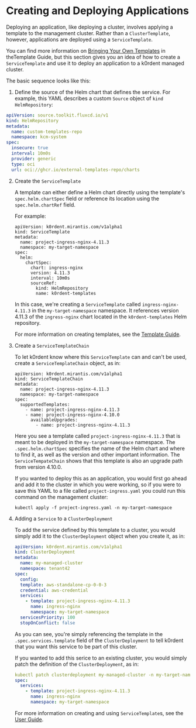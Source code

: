 # Creating and Deploying Applications

Deploying an application, like deploying a cluster, involves applying a template to the management cluster. Rather than a `ClusterTemplate`, however, applications are deployed using a `ServiceTemplate`.

You can find more information on [Bringing Your Own Templates](template-byo.md)
in theTemplate Guide, but this section gives you an idea of how to create a `ServiceTemplate`
and use it to deploy an application to a k0rdent managed cluster.

The basic sequence looks like this:

1. Define the source of the Helm chart that defines the service.  For example, this YAML describes a custom `Source` object of `kind` `HelmRepository`:

  ```yaml
  apiVersion: source.toolkit.fluxcd.io/v1
  kind: HelmRepository
  metadata:
    name: custom-templates-repo
    namespace: kcm-system
  spec:
    insecure: true
    interval: 10m0s
    provider: generic
    type: oci
    url: oci://ghcr.io/external-templates-repo/charts
  ```

2. Create the `ServiceTemplate`

    A template can either define a Helm chart directly using the template's `spec.helm.chartSpec` field or reference its location using the `spec.helm.chartRef` field.

    For example:

    ```shell
    apiVersion: k0rdent.mirantis.com/v1alpha1
    kind: ServiceTemplate
    metadata:
      name: project-ingress-nginx-4.11.3
      namespace: my-target-namespace
    spec:
      helm:
        chartSpec:
          chart: ingress-nginx
          version: 4.11.3
          interval: 10m0s
          sourceRef:
            kind: HelmRepository
            name: k0rdent-templates
    ```

    In this case, we're creating a `ServiceTemplate` called `ingress-nginx-4.11.3` in the
    `my-target-namespace` namespace.  It references version 4.11.3 of the `ingress-nginx` chart
    located in the `k0rdent-templates` Helm repository.

    For more information on creating templates, see the [Template Guide](template-intro.md).

3. Create a `ServiceTemplateChain`

    To let k0rdent know where this `ServiceTemplate` can and can't be used, create a `ServiceTemplateChain` object, as in:

    ```shell
    apiVersion: k0rdent.mirantis.com/v1alpha1
    kind: ServiceTemplateChain
    metadata:
      name: project-ingress-nginx-4.11.3
      namespace: my-target-namespace
    spec:
      supportedTemplates:
        - name: project-ingress-nginx-4.11.3
        - name: project-ingress-nginx-4.10.0
          availableUpgrades:
            - name: project-ingress-nginx-4.11.3
    ```

    Here you see a template called `project-ingress-nginx-4.11.3` that is meant to be deployed in the `my-target-namespace` namespace.
    The `.spec.helm.chartSpec` specifies the name of the Helm chart and where to find it, as well as the version and other 
    important information. The `ServiceTempateChain` shows that this template is also an upgrade path from version 4.10.0.

    If you wanted to deploy this as an application, you would first go ahead and add it to the cluster in which you were
    working, so if you were to save this YAML to a file called `project-ingress.yaml` you could run this command on the management cluster:

    ```shell
    kubectl apply -f project-ingress.yaml -n my-target-namespace
    ```
4. Adding a `Service` to a `ClusterDeployment`

    To add the service defined by this template to a cluster, you would simply add it to the `ClusterDeployment` object
    when you create it, as in:

    ```yaml
    apiVersion: k0rdent.mirantis.com/v1alpha1
    kind: ClusterDeployment
    metadata:
      name: my-managed-cluster
      namespace: tenant42
    spec:
      config:
      template: aws-standalone-cp-0-0-3
      credential: aws-credential
      services:
        - template: project-ingress-nginx-4.11.3
          name: ingress-nginx
          namespace: my-target-namespace
      servicesPriority: 100
      stopOnConflict: false
    ```
    As you can see, you're simply referencing the template in the `.spec.services.template` field of the `ClusterDeployment`
    to tell k0rdent that you want this service to be part of this cluster.

    If you wanted to add this serice to an existing cluster, you would simply patch the definition of the `ClusterDeployment`, as in:

    ```yaml
    kubectl patch clusterdeployment my-managed-cluster -n my-target-namespace --type='merge' -p '
    spec:
      services:
        - template: project-ingress-nginx-4.11.3
          name: ingress-nginx
          namespace: my-target-namespace
    ```
    For more information on creating and using `ServiceTemplate`s, see the [User Guide](user-create-service.md).